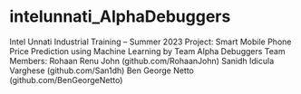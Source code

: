 # intelunnati_AlphaDebuggers
Intel Unnati Industrial Training – Summer 2023 Project: Smart Mobile Phone Price Prediction using Machine Learning by Team Alpha Debuggers
Team Members:
Rohaan Renu John (github.com/RohaanJohn)
Sanidh Idicula Varghese (github.com/San1dh)
Ben George Netto (github.com/BenGeorgeNetto)
